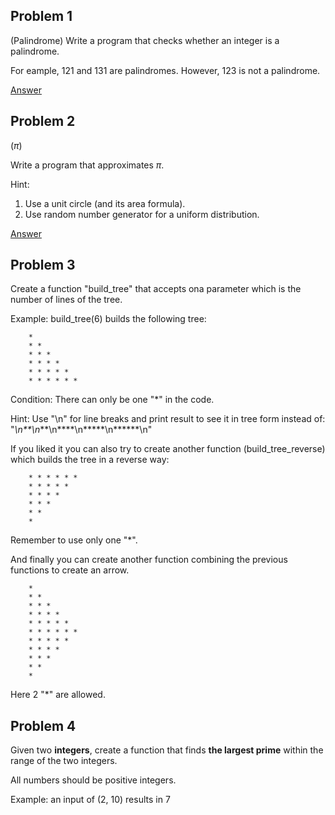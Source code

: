 ## Problem 1
(Palindrome)
Write a program that checks whether an integer is a palindrome.

For eample, 121 and 131 are palindromes. However, 123 is not a palindrome.

[Answer](https://github.com/minyoungrho/DailyCodingProblems/blob/main/answers/palindrome.ipynb)

## Problem 2
($\pi$)

Write a program that approximates $\pi$. 

Hint:
1. Use a unit circle (and its area formula).
2. Use random number generator for a uniform distribution.

[Answer](https://github.com/minyoungrho/DailyCodingProblems/blob/main/answers/pi.ipynb)


## Problem 3
Create a function "build_tree" that accepts ona parameter which is the number of lines of the tree. 

Example: build_tree(6) builds the following tree:

        *
        * *        
        * * *        
        * * * *        
        * * * * *        
        * * * * * *
        
Condition: There can only be one "*" in the code.

Hint: Use "\n" for line breaks and print result to see it in tree form instead of: "*\n**\n***\n****\n*****\n******\n"


If you liked it you can also try to create another function (build_tree_reverse) which builds the tree in a reverse way:
    
        * * * * * *
        * * * * *  
        * * * *        
        * * *        
        * *        
        *
        
Remember to use only one "*".


And finally you can create another function combining the previous functions to create an arrow. 

        *
        * *
        * * *
        * * * *
        * * * * *
        * * * * * *
        * * * * *
        * * * *
        * * *
        * *
        *

Here 2 "*" are allowed.


## Problem 4

Given two **integers**, create a function that finds **the largest prime** within the range of the two integers.

All numbers should be positive integers.

Example: an input of (2, 10) results in 7
